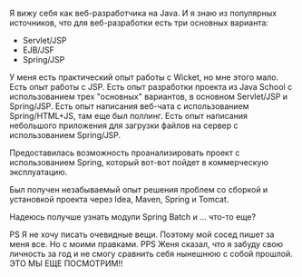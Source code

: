 Я вижу себя как веб-разработчика на Java. И я знаю из популярных источников, что для веб-разработки есть три основных варианта:
* Servlet/JSP
* EJB/JSF
* Spring/JSP

У меня есть практический опыт работы с Wicket, но мне этого мало.
Есть опыт работы с JSP.
Есть опыт разработки проекта из Java School с использованием трех "основных" вариантов, в основном Servlet/JSP и Spring/JSP.
Есть опыт написания веб-чата с использованием Spring/HTML+JS, там еще был поллинг.
Есть опыт написания небольшого приложения для загрузки файлов на сервер с использованием Spring/JSP.

Предоставилась возможность проанализировать проект с использованием Spring, который вот-вот пойдет в коммерческую эксплуатацию.

Был получен незабываемый опыт решения проблем со сборкой и установкой проекта через Idea, Maven, Spring и Tomcat.

Надеюсь получше узнать модули Spring Batch и ... что-то еще?

PS Я не хочу писать очевидные вещи. Поэтому мой сосед пишет за меня все. Но с моими правками.
PPS Женя сказал, что я забуду свою личность за год и не смогу сравнить себя нынешнюю с собой прошлой. ЭТО МЫ ЕЩЕ ПОСМОТРИМ!!
